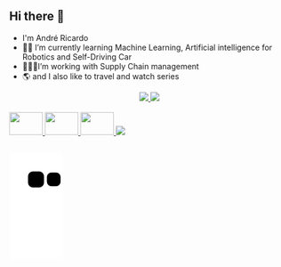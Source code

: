 ## Hi there 👋

- I'm André Ricardo
- 🌱🚎 I’m currently learning Machine Learning, Artificial intelligence for Robotics and Self-Driving Car
- 👨🏼‍💼I’m working with Supply Chain management
- 🌎 and I also like to travel and watch series


<div align="center">
  <a href="https://github.com/Dedeco1225">
  <img height="180em" src="https://github-readme-stats.vercel.app/api?username=Dedeco1225&show_icons=true&theme=dark&include_all_commits=true&count_private=true"/>
  <img height="180em" src="https://github-readme-stats.vercel.app/api/top-langs/?username=Dedeco1225&layout=compact&langs_count=7&theme=dark"/>
</div>
  
<div style="display: inline_block"><br>
 
  <img height="41" width="60" src="https://cdn.jsdelivr.net/gh/devicons/devicon/icons/jupyter/jupyter-original-wordmark.svg" />
  <img height="41" width="60" src="https://cdn.jsdelivr.net/gh/devicons/devicon/icons/python/python-original.svg" />
  <img height="41" width="60" src="https://cdn.jsdelivr.net/gh/devicons/devicon/icons/anaconda/anaconda-original.svg" />
  <img src="https://cdn.jsdelivr.net/gh/devicons/devicon/icons/oracle/oracle-original.svg" />
          
</div>
  
  ##
  
  
  ![Snake animation](https://github.com/rafaballerini/rafaballerini/blob/output/github-contribution-grid-snake.svg)
  

<!--
**Dedeco1225/Dedeco1225** is a ✨ _special_ ✨ repository because its `README.md` (this file) appears on your GitHub profile.

Here are some ideas to get you started:

- 🔭 I’m currently working on ...
- 🌱 I’m currently learning ...
- 👯 I’m looking to collaborate on ...
- 🤔 I’m looking for help with ...
- 💬 Ask me about ...
- 📫 How to reach me: ...
- 😄 Pronouns: ...
- ⚡ Fun fact: ...
-->
